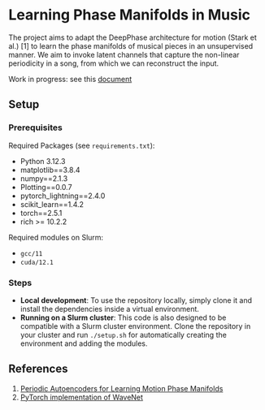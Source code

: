 # Learning Phase Manifolds in Music
The project aims to adapt the DeepPhase architecture for motion
(Stark et al.) [1] to learn the phase manifolds of musical pieces
in an unsupervised manner. We aim to invoke latent channels
that capture the non-linear periodicity in a song, from which we
can reconstruct the input. 

Work in progress: see this [document](https://docs.google.com/document/d/19ITWZiDgPPprBpS5jXa8sgFdNbslxxW3evR3Zupn0YU/edit?tab=t.0)


## Setup
### Prerequisites
Required Packages (see ```requirements.txt```):
- Python 3.12.3
- matplotlib==3.8.4
- numpy==2.1.3
- Plotting==0.0.7
- pytorch_lightning==2.4.0
- scikit_learn==1.4.2
- torch==2.5.1
- rich >= 10.2.2
  
Required modules on Slurm:
  - `gcc/11`
  - `cuda/12.1`

### Steps
- **Local development**: To use the repository locally, simply clone it and install the dependencies inside a virtual environment. 
- **Running on a Slurm cluster**: This code is also designed to be compatible with a Slurm cluster environment. Clone the repository in your cluster and run ```./setup.sh``` for automatically creating the environment and adding the modules.

## References

1. [Periodic Autoencoders for Learning Motion Phase Manifolds](https://dl.acm.org/doi/10.1145/3528223.3530178)
2. [PyTorch implementation of WaveNet](https://github.com/vincentherrmann/pytorch-wavenet/tree/master)